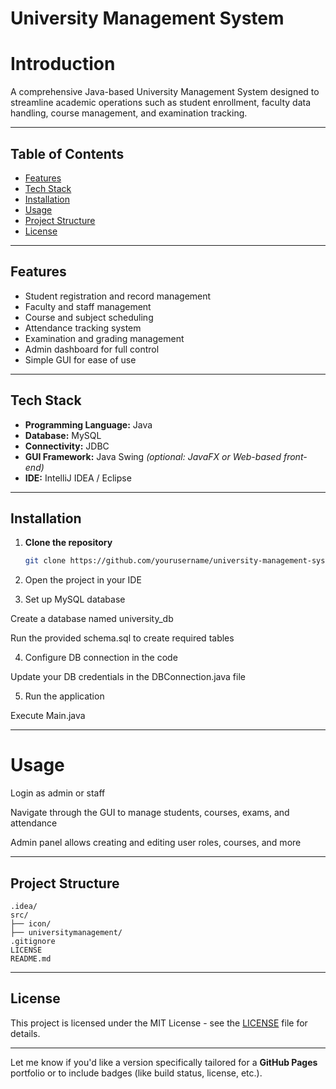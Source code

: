 
# University Management System


# Introduction
A comprehensive Java-based University Management System designed to streamline academic operations such as student enrollment, faculty data handling, course management, and examination tracking.

---

## Table of Contents

- [Features](#features)
- [Tech Stack](#tech-stack)
- [Installation](#installation)
- [Usage](#usage)
- [Project Structure](#project-structure)
- [License](#license)

---

## Features

- Student registration and record management
- Faculty and staff management
- Course and subject scheduling
- Attendance tracking system
- Examination and grading management
- Admin dashboard for full control
- Simple GUI for ease of use

---

## Tech Stack

- **Programming Language:** Java  
- **Database:** MySQL  
- **Connectivity:** JDBC  
- **GUI Framework:** Java Swing *(optional: JavaFX or Web-based front-end)*  
- **IDE:** IntelliJ IDEA / Eclipse

---

## Installation

1. **Clone the repository**
   ```bash
   git clone https://github.com/yourusername/university-management-system.git

2. Open the project in your IDE


3. Set up MySQL database

Create a database named university_db

Run the provided schema.sql to create required tables



4. Configure DB connection in the code

Update your DB credentials in the DBConnection.java file



5. Run the application

Execute Main.java

---



# Usage

Login as admin or staff

Navigate through the GUI to manage students, courses, exams, and attendance

Admin panel allows creating and editing user roles, courses, and more

---


## Project Structure
```
.idea/
src/
├── icon/
├── universitymanagement/
.gitignore
LICENSE
README.md

```

---

## License

This project is licensed under the MIT License - see the [LICENSE](LICENSE) file for details.

---

Let me know if you'd like a version specifically tailored for a **GitHub Pages** portfolio or to include badges (like build status, license, etc.).


